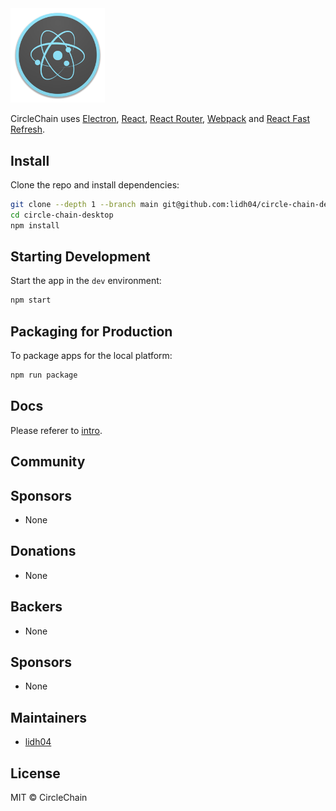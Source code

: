 <img src="./assets/icon.png" width="30%" />

<div>
  <p>
    CircleChain uses <a href="https://electron.atom.io/">Electron</a>, <a href="https://facebook.github.io/react/">React</a>, <a href="https://github.com/reactjs/react-router">React Router</a>, <a href="https://webpack.js.org/">Webpack</a> and <a href="https://www.npmjs.com/package/react-refresh">React Fast Refresh</a>.
  </p>
</div>

## Install

Clone the repo and install dependencies:

```bash
git clone --depth 1 --branch main git@github.com:lidh04/circle-chain-desktop.git circle-chain-desktop
cd circle-chain-desktop
npm install
```

## Starting Development

Start the app in the `dev` environment:

```bash
npm start
```

## Packaging for Production

To package apps for the local platform:

```bash
npm run package
```

## Docs

Please referer to [intro](https://github.com/lidh04/circle-chain-desktop/tree/main/docs/intro.md).

## Community

## Sponsors

* None


## Donations

* None

## Backers

*   None

## Sponsors

*   None

## Maintainers

- [lidh04](https://github.com/lidh04)

## License

MIT © CircleChain
